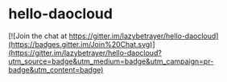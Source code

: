 # hello-daocloud

[![Join the chat at https://gitter.im/lazybetrayer/hello-daocloud](https://badges.gitter.im/Join%20Chat.svg)](https://gitter.im/lazybetrayer/hello-daocloud?utm_source=badge&utm_medium=badge&utm_campaign=pr-badge&utm_content=badge)
